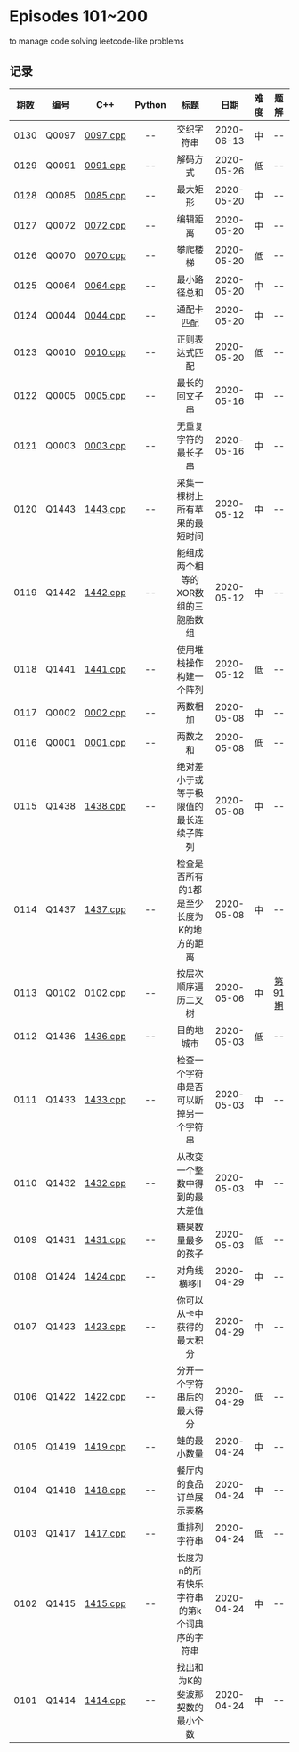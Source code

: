 # Episodes 101~200

to manage code solving leetcode-like problems

## 记录

|期数|编号|C++|Python|标题|日期|难度|题解|
|:---:|:---:|:---:|:---:|:---:|:---:|:---:|:---:|
|0130|Q0097|[0097.cpp](../src/leetcode/q0001_0100/q0097.cpp)|--|交织字符串|2020-06-13|中|--|
|0129|Q0091|[0091.cpp](../src/leetcode/q0001_0100/q0091.cpp)|--|解码方式|2020-05-26|低|--|
|0128|Q0085|[0085.cpp](../src/leetcode/q0001_0100/q0085.cpp)|--|最大矩形|2020-05-20|中|--|
|0127|Q0072|[0072.cpp](../src/leetcode/q0001_0100/q0072.cpp)|--|编辑距离|2020-05-20|中|--|
|0126|Q0070|[0070.cpp](../src/leetcode/q0001_0100/q0070.cpp)|--|攀爬楼梯|2020-05-20|低|--|
|0125|Q0064|[0064.cpp](../src/leetcode/q0001_0100/q0064.cpp)|--|最小路径总和|2020-05-20|中|--|
|0124|Q0044|[0044.cpp](../src/leetcode/q0001_0100/q0044.cpp)|--|通配卡匹配|2020-05-20|中|--|
|0123|Q0010|[0010.cpp](../src/leetcode/q0001_0100/q0010.cpp)|--|正则表达式匹配|2020-05-20|低|--|
|0122|Q0005|[0005.cpp](../src/leetcode/q0001_0100/q0005.cpp)|--|最长的回文子串|2020-05-16|中|--|
|0121|Q0003|[0003.cpp](../src/leetcode/q0001_0100/q0003.cpp)|--|无重复字符的最长子串|2020-05-16|中|--|
|0120|Q1443|[1443.cpp](../src/leetcode/q1401_1500/q1443.cpp)|--|采集一棵树上所有苹果的最短时间|2020-05-12|中|--|
|0119|Q1442|[1442.cpp](../src/leetcode/q1401_1500/q1442.cpp)|--|能组成两个相等的XOR数组的三胞胎数组|2020-05-12|中|--|
|0118|Q1441|[1441.cpp](../src/leetcode/q1401_1500/q1441.cpp)|--|使用堆栈操作构建一个阵列|2020-05-12|低|--|
|0117|Q0002|[0002.cpp](../src/leetcode/q1401_1500/q0002.cpp)|--|两数相加|2020-05-08|中|--|
|0116|Q0001|[0001.cpp](../src/leetcode/q1401_1500/q0001.cpp)|--|两数之和|2020-05-08|低|--|
|0115|Q1438|[1438.cpp](../src/leetcode/q1401_1500/q1438.cpp)|--|绝对差小于或等于极限值的最长连续子阵列|2020-05-08|中|--|
|0114|Q1437|[1437.cpp](../src/leetcode/q1401_1500/q1437.cpp)|--|检查是否所有的1都是至少长度为K的地方的距离|2020-05-08|中|--|
|0113|Q0102|[0102.cpp](../src/leetcode/q1401_1500/q0102.cpp)|--|按层次顺序遍历二叉树|2020-05-06|中|[第91期](https://mp.weixin.qq.com/s/MwACh4_Ahjamwpf6stxSmw)|
|0112|Q1436|[1436.cpp](../src/leetcode/q1401_1500/q1436.cpp)|--|目的地城市|2020-05-03|低|--|
|0111|Q1433|[1433.cpp](../src/leetcode/q1401_1500/q1433.cpp)|--|检查一个字符串是否可以断掉另一个字符串|2020-05-03|中|--|
|0110|Q1432|[1432.cpp](../src/leetcode/q1401_1500/q1432.cpp)|--|从改变一个整数中得到的最大差值|2020-05-03|中|--|
|0109|Q1431|[1431.cpp](../src/leetcode/q1401_1500/q1431.cpp)|--|糖果数量最多的孩子|2020-05-03|低|--|
|0108|Q1424|[1424.cpp](../src/leetcode/q1401_1500/q1424.cpp)|--|对角线横移II|2020-04-29|中|--|
|0107|Q1423|[1423.cpp](../src/leetcode/q1401_1500/q1423.cpp)|--|你可以从卡中获得的最大积分|2020-04-29|中|--|
|0106|Q1422|[1422.cpp](../src/leetcode/q1401_1500/q1422.cpp)|--|分开一个字符串后的最大得分|2020-04-29|低|--|
|0105|Q1419|[1419.cpp](../src/leetcode/q1401_1500/q1419.cpp)|--|蛙的最小数量|2020-04-24|中|--|
|0104|Q1418|[1418.cpp](../src/leetcode/q1401_1500/q1418.cpp)|--|餐厅内的食品订单展示表格|2020-04-24|中|--|
|0103|Q1417|[1417.cpp](../src/leetcode/q1401_1500/q1417.cpp)|--|重排列字符串|2020-04-24|低|--|
|0102|Q1415|[1415.cpp](../src/leetcode/q1401_1500/q1415.cpp)|--|长度为n的所有快乐字符串的第k个词典序的字符串|2020-04-24|中|--|
|0101|Q1414|[1414.cpp](../src/leetcode/q1401_1500/q1414.cpp)|--|找出和为K的斐波那契数的最小个数|2020-04-24|中|--|
